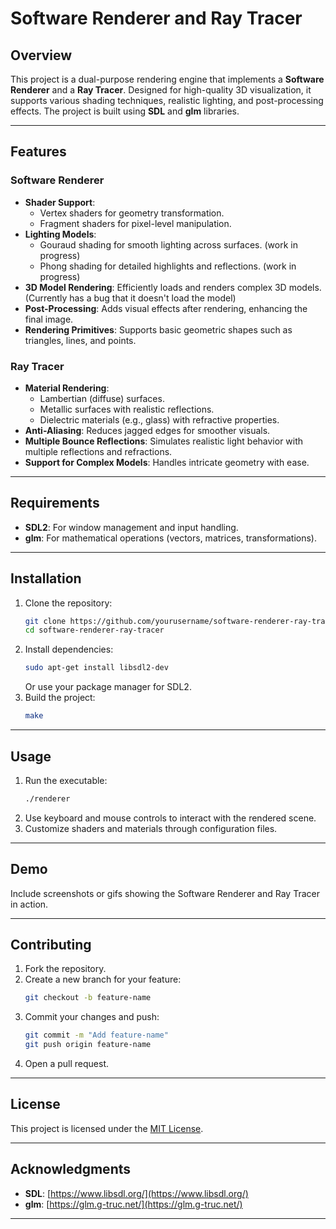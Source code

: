# Software Renderer and Ray Tracer

## Overview
This project is a dual-purpose rendering engine that implements a **Software Renderer** and a **Ray Tracer**. Designed for high-quality 3D visualization, it supports various shading techniques, realistic lighting, and post-processing effects. The project is built using **SDL** and **glm** libraries.

---

## Features

### Software Renderer
- **Shader Support**: 
  - Vertex shaders for geometry transformation.
  - Fragment shaders for pixel-level manipulation.
- **Lighting Models**:
  - Gouraud shading for smooth lighting across surfaces. (work in progress)
  - Phong shading for detailed highlights and reflections. (work in progress)
- **3D Model Rendering**: Efficiently loads and renders complex 3D models. (Currently has a bug that it doesn't load the model)
- **Post-Processing**: Adds visual effects after rendering, enhancing the final image.
- **Rendering Primitives**: Supports basic geometric shapes such as triangles, lines, and points.

### Ray Tracer
- **Material Rendering**:
  - Lambertian (diffuse) surfaces.
  - Metallic surfaces with realistic reflections.
  - Dielectric materials (e.g., glass) with refractive properties.
- **Anti-Aliasing**: Reduces jagged edges for smoother visuals.
- **Multiple Bounce Reflections**: Simulates realistic light behavior with multiple reflections and refractions.
- **Support for Complex Models**: Handles intricate geometry with ease.

---

## Requirements

- **SDL2**: For window management and input handling.
- **glm**: For mathematical operations (vectors, matrices, transformations).

---

## Installation

1. Clone the repository:
   ```bash
   git clone https://github.com/yourusername/software-renderer-ray-tracer.git
   cd software-renderer-ray-tracer
   ```
2. Install dependencies:
   ```bash
   sudo apt-get install libsdl2-dev
   ```
   Or use your package manager for SDL2.
3. Build the project:
   ```bash
   make
   ```

---

## Usage

1. Run the executable:
   ```bash
   ./renderer
   ```
2. Use keyboard and mouse controls to interact with the rendered scene.
3. Customize shaders and materials through configuration files.

---

## Demo
Include screenshots or gifs showing the Software Renderer and Ray Tracer in action.

---

## Contributing

1. Fork the repository.
2. Create a new branch for your feature:
   ```bash
   git checkout -b feature-name
   ```
3. Commit your changes and push:
   ```bash
   git commit -m "Add feature-name"
   git push origin feature-name
   ```
4. Open a pull request.

---

## License

This project is licensed under the [MIT License](LICENSE).

---

## Acknowledgments

- **SDL**: [https://www.libsdl.org/](https://www.libsdl.org/)
- **glm**: [https://glm.g-truc.net/](https://glm.g-truc.net/)

---
